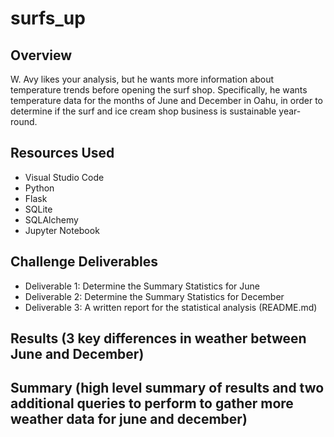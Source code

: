 # surfs_up

## Overview
W. Avy likes your analysis, but he wants more information about temperature trends before opening the surf shop. Specifically, he wants temperature data for the months of June and December in Oahu, in order to determine if the surf and ice cream shop business is sustainable year-round.

## Resources Used
- Visual Studio Code
- Python
- Flask
- SQLite
- SQLAlchemy
- Jupyter Notebook

## Challenge Deliverables
- Deliverable 1: Determine the Summary Statistics for June
- Deliverable 2: Determine the Summary Statistics for December
- Deliverable 3: A written report for the statistical analysis (README.md)

## Results (3 key differences in weather between June and December)



## Summary (high level summary of results and two additional queries to perform to gather more weather data for june and december)


